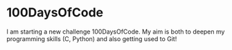 # 100DaysOfCode
I am starting a new challenge 100DaysOfCode. My aim is both to deepen my programming skills (C,  Python) and also getting used to Git!
